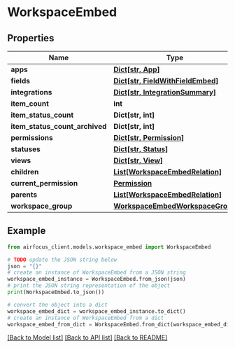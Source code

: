 # WorkspaceEmbed


## Properties

Name | Type | Description | Notes
------------ | ------------- | ------------- | -------------
**apps** | [**Dict[str, App]**](App.md) |  | 
**fields** | [**Dict[str, FieldWithFieldEmbed]**](FieldWithFieldEmbed.md) |  | 
**integrations** | [**Dict[str, IntegrationSummary]**](IntegrationSummary.md) |  | 
**item_count** | **int** |  | 
**item_status_count** | **Dict[str, int]** |  | 
**item_status_count_archived** | **Dict[str, int]** |  | 
**permissions** | [**Dict[str, Permission]**](Permission.md) |  | 
**statuses** | [**Dict[str, Status]**](Status.md) |  | 
**views** | [**Dict[str, View]**](View.md) |  | 
**children** | [**List[WorkspaceEmbedRelation]**](WorkspaceEmbedRelation.md) |  | [optional] 
**current_permission** | [**Permission**](Permission.md) |  | [optional] 
**parents** | [**List[WorkspaceEmbedRelation]**](WorkspaceEmbedRelation.md) |  | [optional] 
**workspace_group** | [**WorkspaceEmbedWorkspaceGroup**](WorkspaceEmbedWorkspaceGroup.md) |  | [optional] 

## Example

```python
from airfocus_client.models.workspace_embed import WorkspaceEmbed

# TODO update the JSON string below
json = "{}"
# create an instance of WorkspaceEmbed from a JSON string
workspace_embed_instance = WorkspaceEmbed.from_json(json)
# print the JSON string representation of the object
print(WorkspaceEmbed.to_json())

# convert the object into a dict
workspace_embed_dict = workspace_embed_instance.to_dict()
# create an instance of WorkspaceEmbed from a dict
workspace_embed_from_dict = WorkspaceEmbed.from_dict(workspace_embed_dict)
```
[[Back to Model list]](../README.md#documentation-for-models) [[Back to API list]](../README.md#documentation-for-api-endpoints) [[Back to README]](../README.md)


